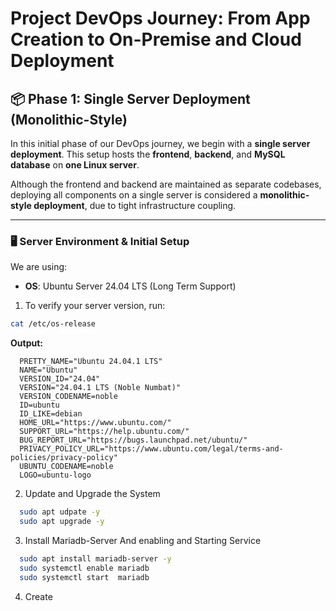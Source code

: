 # Project DevOps Journey: From App Creation to On-Premise and Cloud Deployment

## 📦 Phase 1: Single Server Deployment (Monolithic-Style)

In this initial phase of our DevOps journey, we begin with a **single server deployment**. This setup hosts the **frontend**, **backend**, and **MySQL database** on **one Linux server**.

Although the frontend and backend are maintained as separate codebases, deploying all components on a single server is considered a **monolithic-style deployment**, due to tight infrastructure coupling.

---

### 🖥️ Server Environment & Initial Setup

We are using:

- **OS**: Ubuntu Server 24.04 LTS (Long Term Support)

1. To verify your server version, run:

```bash
cat /etc/os-release
```
**Output:**
```
  PRETTY_NAME="Ubuntu 24.04.1 LTS"
  NAME="Ubuntu"
  VERSION_ID="24.04"
  VERSION="24.04.1 LTS (Noble Numbat)"
  VERSION_CODENAME=noble
  ID=ubuntu
  ID_LIKE=debian
  HOME_URL="https://www.ubuntu.com/"
  SUPPORT_URL="https://help.ubuntu.com/"
  BUG_REPORT_URL="https://bugs.launchpad.net/ubuntu/"
  PRIVACY_POLICY_URL="https://www.ubuntu.com/legal/terms-and-policies/privacy-policy"
  UBUNTU_CODENAME=noble
  LOGO=ubuntu-logo
```

2. Update and Upgrade the System 

```bash
  sudo apt udpate -y
  sudo apt upgrade -y
```

3. Install Mariadb-Server And enabling and Starting Service
```bash
  sudo apt install mariadb-server -y
  sudo systemctl enable mariadb
  sudo systemctl start  mariadb
```
4. Create





